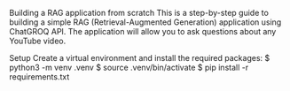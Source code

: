 Building a RAG application from scratch
This is a step-by-step guide to building a simple RAG (Retrieval-Augmented Generation) application using ChatGROQ API. The application will allow you to ask questions about any YouTube video.

Setup
Create a virtual environment and install the required packages:
$ python3 -m venv .venv
$ source .venv/bin/activate
$ pip install -r requirements.txt
